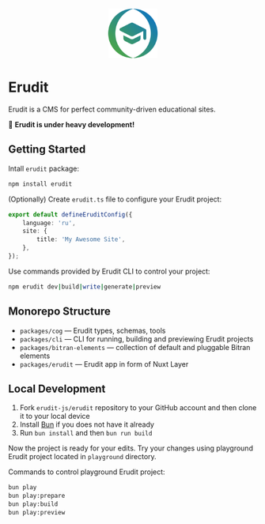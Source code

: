 <p align="center" style="text-align: center;">
    <img src="./.repository/logotype.svg" width="100px" />
</p>

# Erudit

Erudit is a CMS for perfect community-driven educational sites.

🚧 **Erudit is under heavy development!**

## Getting Started

Intall `erudit` package:

```bash
npm install erudit
```

(Optionally) Create `erudit.ts` file to configure your Erudit project:

```ts
export default defineEruditConfig({
    language: 'ru',
    site: {
        title: 'My Awesome Site',
    },
});
```

Use commands provided by Erudit CLI to control your project:

```bash
npm erudit dev|build|write|generate|preview
```

## Monorepo Structure

- `packages/cog` — Erudit types, schemas, tools
- `packages/cli` — CLI for running, building and previewing Erudit projects
- `packages/bitran-elements` — collection of default and pluggable Bitran elements
- `packages/erudit` — Erudit app in form of Nuxt Layer

## Local Development

1. Fork `erudit-js/erudit` repository to your GitHub account and then clone it to your local device
2. Install [Bun](https://bun.sh/) if you does not have it already
3. Run `bun install` and then `bun run build`

Now the project is ready for your edits.
Try your changes using playground Erudit project located in `playground` directory.

Commands to control playground Erudit project:

```bash
bun play
bun play:prepare
bun play:build
bun play:preview
```
